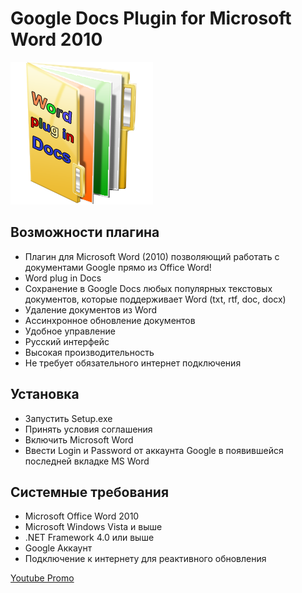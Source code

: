# Google Docs Plugin for Microsoft Word 2010
![logo](https://raw.githubusercontent.com/qertis/docs-for-ms-word-2010/master/wordplugin.png "Logo Title")

## Возможности плагина
* Плагин для Microsoft Word (2010) позволяющий работать с документами Google прямо из Office Word!
* Word plug in Docs
* Сохранение в Google Docs любых популярных текстовых документов, которые поддерживает Word (txt, rtf, doc, docx)
* Удаление документов из Word
* Ассинхронное обновление документов
* Удобное управление
* Русский интерфейс
* Высокая производительность
* Не требует обязательного интернет подключения

## Установка
* Запустить Setup.exe
* Принять условия соглашения
* Включить Microsoft Word
* Ввести Login и Password от аккаунта Google в появившейся последней вкладке MS Word

## Системные требования
* Microsoft Office Word 2010
* Microsoft Windows Vista и выше
* .NET Framework 4.0 или выше
* Google Аккаунт 
* Подключение к интернету для реактивного обновления

[Youtube Promo](https://www.youtube.com/watch?v=xxt4ult65XI)

